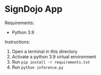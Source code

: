 # SignDojo App

Requirements: 

- Python 3.9

Instructions:

1) Open a terminal in this directory
2) Activate a python 3.9 virtual environment
3) Run ```pip install -r requirements.txt```
4) Run ```python inference.py```